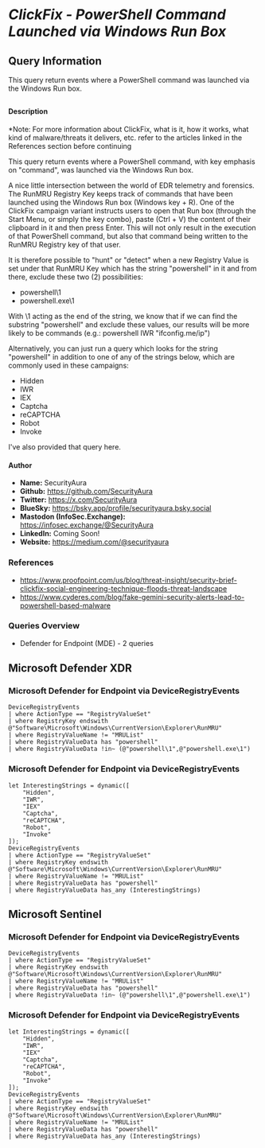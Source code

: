 # *ClickFix - PowerShell Command Launched via Windows Run Box*

## Query Information

This query return events where a PowerShell command was launched via the Windows Run box.

##

#### Description

*Note: For more information about ClickFix, what is it, how it works, what kind of malware/threats it delivers, etc. refer to the articles linked in the References section before continuing

This query return events where a PowerShell command, with key emphasis on "command", was launched via the Windows Run box.

A nice little intersection between the world of EDR telemetry and forensics. The RunMRU Registry Key keeps track of commands that have been launched using the Windows Run box (Windows key + R). One of the ClickFix campaign variant instructs users to open that Run box (through the Start Menu, or simply the key combo), paste (Ctrl + V) the content of their clipboard in it and then press Enter. This will not only result in the execution of that PowerShell command, but also that command being written to the RunMRU Registry key of that user.

It is therefore possible to "hunt" or "detect" when a new Registry Value is set under that RunMRU Key which has the string "powershell" in it and from there, exclude these two (2) possibilities:

- powershell\1
- powershell.exe\1

With \1 acting as the end of the string, we know that if we can find the substring "powershell" and exclude these values, our results will be more likely to be commands (e.g.: powershell IWR "ifconfig.me/ip")

Alternatively, you can just run a query which looks for the string "powershell" in addition to one of any of the strings below, which are commonly used in these campaigns:

- Hidden
- IWR
- IEX
- Captcha
- reCAPTCHA
- Robot
- Invoke

I've also provided that query here.

#### Author <Optional>
- **Name:** SecurityAura
- **Github:** https://github.com/SecurityAura
- **Twitter:** https://x.com/SecurityAura
- **BlueSky:** https://bsky.app/profile/securityaura.bsky.social
- **Mastodon (InfoSec.Exchange):** https://infosec.exchange/@SecurityAura
- **LinkedIn:** Coming Soon!
- **Website:** https://medium.com/@securityaura

### References ###

- https://www.proofpoint.com/us/blog/threat-insight/security-brief-clickfix-social-engineering-technique-floods-threat-landscape
- https://www.cyderes.com/blog/fake-gemini-security-alerts-lead-to-powershell-based-malware

### Queries Overview ###

- Defender for Endpoint (MDE) - 2 queries

## Microsoft Defender XDR ##
### Microsoft Defender for Endpoint via DeviceRegistryEvents ###
```KQL
DeviceRegistryEvents
| where ActionType == "RegistryValueSet"
| where RegistryKey endswith @"Software\Microsoft\Windows\CurrentVersion\Explorer\RunMRU"
| where RegistryValueName != "MRUList"
| where RegistryValueData has "powershell"
| where RegistryValueData !in~ (@"powershell\1",@"powershell.exe\1")
```
### Microsoft Defender for Endpoint via DeviceRegistryEvents ###
```KQL
let InterestingStrings = dynamic([
    "Hidden",
    "IWR",
    "IEX"
    "Captcha",
    "reCAPTCHA",
    "Robot",
    "Invoke"
]);
DeviceRegistryEvents
| where ActionType == "RegistryValueSet"
| where RegistryKey endswith @"Software\Microsoft\Windows\CurrentVersion\Explorer\RunMRU"
| where RegistryValueName != "MRUList"
| where RegistryValueData has "powershell"
| where RegistryValueData has_any (InterestingStrings)
```
## Microsoft Sentinel ##
### Microsoft Defender for Endpoint via DeviceRegistryEvents ###
```KQL
DeviceRegistryEvents
| where ActionType == "RegistryValueSet"
| where RegistryKey endswith @"Software\Microsoft\Windows\CurrentVersion\Explorer\RunMRU"
| where RegistryValueName != "MRUList"
| where RegistryValueData has "powershell"
| where RegistryValueData !in~ (@"powershell\1",@"powershell.exe\1")
```
### Microsoft Defender for Endpoint via DeviceRegistryEvents ###
```KQL
let InterestingStrings = dynamic([
    "Hidden",
    "IWR",
    "IEX"
    "Captcha",
    "reCAPTCHA",
    "Robot",
    "Invoke"
]);
DeviceRegistryEvents
| where ActionType == "RegistryValueSet"
| where RegistryKey endswith @"Software\Microsoft\Windows\CurrentVersion\Explorer\RunMRU"
| where RegistryValueName != "MRUList"
| where RegistryValueData has "powershell"
| where RegistryValueData has_any (InterestingStrings)
```

